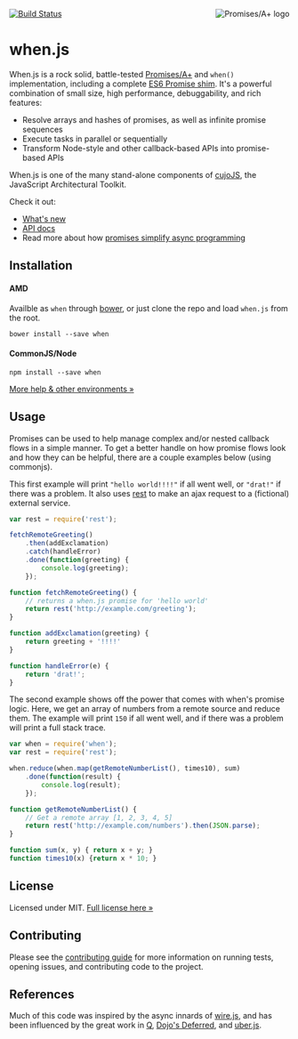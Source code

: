 <a href="http://promises-aplus.github.com/promises-spec"><img src="http://promises-aplus.github.com/promises-spec/assets/logo-small.png" alt="Promises/A+ logo" align="right" /></a>

[![Build Status](https://travis-ci.org/cujojs/when.png?branch=master)](https://travis-ci.org/cujojs/when)

when.js
=======

When.js is a rock solid, battle-tested [Promises/A+](http://promises-aplus.github.com/promises-spec) and `when()` implementation, including a complete [ES6 Promise shim](docs/es6-promise-shim.md).  It's a powerful combination of small size, high performance, debuggability, and rich features:

* Resolve arrays and hashes of promises, as well as infinite promise sequences
* Execute tasks in parallel or sequentially
* Transform Node-style and other callback-based APIs into promise-based APIs

When.js is one of the many stand-alone components of [cujoJS](http://cujojs.com), the JavaScript Architectural Toolkit. 

Check it out:

- [What's new](CHANGES.md)
- [API docs](docs/api.md#api)
- Read more about how [promises simplify async programming](http://know.cujojs.com/tutorials/async/simplifying-async-with-promises)

Installation
------------

#### AMD

Availble as `when` through [bower](http://bower.io), or just clone the repo and load `when.js` from the root.

```
bower install --save when
```

#### CommonJS/Node

```
npm install --save when
```

[More help & other environments &raquo;](docs/installation.md)

Usage
-----

Promises can be used to help manage complex and/or nested callback flows in a simple manner. To get a better handle on how promise flows look and how they can be helpful, there are a couple examples below (using commonjs).

This first example will print `"hello world!!!!"` if all went well, or `"drat!"` if there was a problem. It also uses [rest](https://github.com/cujojs/rest) to make an ajax request to a (fictional) external service.

```js
var rest = require('rest');

fetchRemoteGreeting()
    .then(addExclamation)
    .catch(handleError)
    .done(function(greeting) {
        console.log(greeting);
    });

function fetchRemoteGreeting() {
    // returns a when.js promise for 'hello world'
    return rest('http://example.com/greeting');
}

function addExclamation(greeting) {
    return greeting + '!!!!'
}

function handleError(e) {
    return 'drat!';
}
```

The second example shows off the power that comes with when's promise logic. Here, we get an array of numbers from a remote source and reduce them. The example will print `150` if all went well, and if there was a problem will print a full stack trace.

```js
var when = require('when');
var rest = require('rest');

when.reduce(when.map(getRemoteNumberList(), times10), sum)
    .done(function(result) {
        console.log(result);
    });

function getRemoteNumberList() {
    // Get a remote array [1, 2, 3, 4, 5]
    return rest('http://example.com/numbers').then(JSON.parse);
}

function sum(x, y) { return x + y; }
function times10(x) {return x * 10; }
```

License
-------

Licensed under MIT. [Full license here &raquo;](LICENSE.txt)

Contributing
------------

Please see the [contributing guide](CONTRIBUTING.md) for more information on running tests, opening issues, and contributing code to the project.

References
----------

Much of this code was inspired by the async innards of [wire.js](https://github.com/cujojs/wire), and has been influenced by the great work in [Q](https://github.com/kriskowal/q), [Dojo's Deferred](https://github.com/dojo/dojo), and [uber.js](https://github.com/phiggins42/uber.js).
